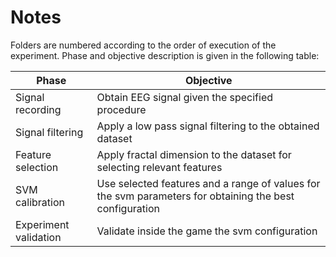# Notes
Folders are numbered according to the order of execution of the experiment.
Phase and objective description is given in the following table:

| Phase | Objective |
| ----- | --------- |
| Signal recording | Obtain EEG signal given the specified procedure |
| Signal filtering | Apply a low pass signal filtering to the obtained dataset |
| Feature selection | Apply fractal dimension to the dataset for selecting relevant features |
| SVM calibration | Use selected features and a range of values for the svm parameters for obtaining the best configuration |
| Experiment validation | Validate inside the game the svm configuration |

